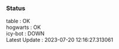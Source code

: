 ### Status


table : OK  
hogwarts : OK  
icy-bot : DOWN  
Latest Update : 2023-07-20 12:16:27.313061
